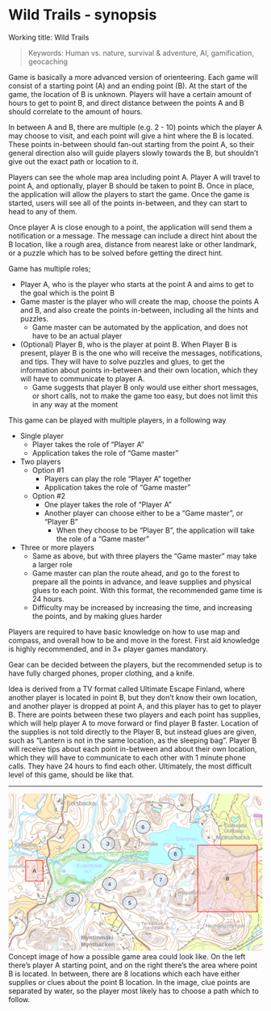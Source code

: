 # Wild Trails - synopsis

Working title: Wild Trails

> Keywords: Human vs. nature, survival & adventure, AI, gamification, geocaching

Game is basically a more advanced version of orienteering. Each game will consist of a starting point (A) and an ending point (B). At the start of the game, the location of B is unknown. Players will have a certain amount of hours to get to point B, and direct distance between the points A and B should correlate to the amount of hours.

In between A and B, there are multiple (e.g. 2 - 10) points which the player A may choose to visit, and each point will give a hint where the B is located. These points in-between should fan-out starting from the point A, so their general direction also will guide players slowly towards the B, but shouldn’t give out the exact path or location to it.

Players can see the whole map area including point A. Player A will travel to point A, and optionally, player B should be taken to point B. Once in place, the application will allow the players to start the game. Once the game is started, users will see all of the points in-between, and they can start to head to any of them.

Once player A is close enough to a point, the application will send them a notification or a message. The message can include a direct hint about the B location, like a rough area, distance from nearest lake or other landmark, or a puzzle which has to be solved before getting the direct hint.

Game has multiple roles;
- Player A, who is the player who starts at the point A and aims to get to the goal which is the point B
- Game master is the player who will create the map, choose the points A and B, and also create the points in-between, including all the hints and puzzles.
  - Game master can be automated by the application, and does not have to be an actual player
- (Optional) Player B, who is the player at point B. When Player B is present, player B is the one who will receive the messages, notifications, and tips. They will have to solve puzzles and glues, to get the information about points in-between and their own location, which they will have to communicate to player A.
  - Game suggests that player B only would use either short messages, or short calls, not to make the game too easy, but does not limit this in any way at the moment



This game can be played with multiple players, in a following way
- Single player
  - Player takes the role of “Player A”
  - Application takes the role of “Game master”
- Two players
  - Option #1
    - Players can play the role “Player A” together
    - Application takes the role of “Game master”
  - Option #2
    - One player takes the role of “Player A”
    - Another player can choose either to be a “Game master”, or “Player B”
      - When they choose to be “Player B”, the application will take the role of a “Game master”
- Three or more players
  - Same as above, but with three players the “Game master” may take a larger role
  - Game master can plan the route ahead, and go to the forest to prepare all the points in advance, and leave supplies and physical glues to each point. With this format, the recommended game time is 24 hours.
  - Difficulty may be increased by increasing the time, and increasing the points, and by making glues harder

Players are required to have basic knowledge on how to use map and compass, and overall how to be and move in the forest. First aid knowledge is highly recommended, and in 3+ player games mandatory.

Gear can be decided between the players, but the recommended setup is to have fully charged phones, proper clothing, and a knife.

Idea is derived from a TV format called Ultimate Escape Finland, where another player is located in point B, but they don’t know their own location, and another player is dropped at point A, and this player has to get to player B. There are points between these two players and each point has supplies, which will help player A to move forward or find player B faster. Location of the supplies is not told directly to the Player B, but instead glues are given, such as “Lantern is not in the same location, as the sleeping bag”. Player B will receive tips about each point in-between and about their own location, which they will have to communicate to each other with 1 minute phone calls. They have 24 hours to find each other. Ultimately, the most difficult level of this game, should be like that.

----

![Game area](./concept-map.png)
Concept image of how a possible game area could look like. On the left there’s player A starting point, and on the right there’s the area where point B is located. In between, there are 8 locations which each have either supplies or clues about the point B location. In the image, clue points are separated by water, so the player most likely has to choose a path which to follow.
